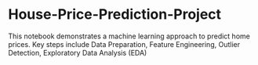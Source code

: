 # House-Price-Prediction-Project
This notebook demonstrates a machine learning approach to predict home prices. Key steps include Data Preparation, Feature Engineering, Outlier Detection,  Exploratory Data Analysis (EDA)
